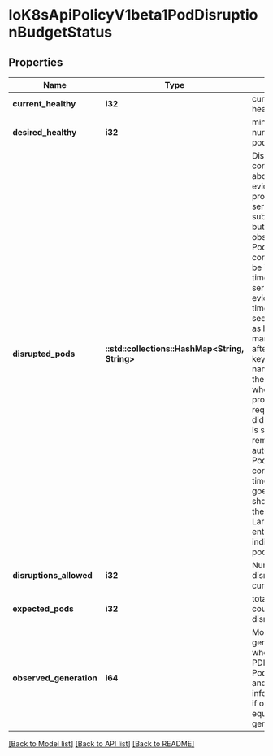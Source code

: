 # IoK8sApiPolicyV1beta1PodDisruptionBudgetStatus

## Properties
Name | Type | Description | Notes
------------ | ------------- | ------------- | -------------
**current_healthy** | **i32** | current number of healthy pods | 
**desired_healthy** | **i32** | minimum desired number of healthy pods | 
**disrupted_pods** | **::std::collections::HashMap<String, String>** | DisruptedPods contains information about pods whose eviction was processed by the API server eviction subresource handler but has not yet been observed by the PodDisruptionBudget controller. A pod will be in this map from the time when the API server processed the eviction request to the time when the pod is seen by PDB controller as having been marked for deletion (or after a timeout). The key in the map is the name of the pod and the value is the time when the API server processed the eviction request. If the deletion didn't occur and a pod is still there it will be removed from the list automatically by PodDisruptionBudget controller after some time. If everything goes smooth this map should be empty for the most of the time. Large number of entries in the map may indicate problems with pod deletions. | [optional] 
**disruptions_allowed** | **i32** | Number of pod disruptions that are currently allowed. | 
**expected_pods** | **i32** | total number of pods counted by this disruption budget | 
**observed_generation** | **i64** | Most recent generation observed when updating this PDB status. PodDisruptionsAllowed and other status informatio is valid only if observedGeneration equals to PDB's object generation. | [optional] 

[[Back to Model list]](../README.md#documentation-for-models) [[Back to API list]](../README.md#documentation-for-api-endpoints) [[Back to README]](../README.md)


